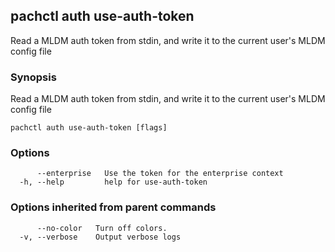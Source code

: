 ## pachctl auth use-auth-token

Read a MLDM auth token from stdin, and write it to the current user's MLDM config file

### Synopsis

Read a MLDM auth token from stdin, and write it to the current user's MLDM config file

```
pachctl auth use-auth-token [flags]
```

### Options

```
      --enterprise   Use the token for the enterprise context
  -h, --help         help for use-auth-token
```

### Options inherited from parent commands

```
      --no-color   Turn off colors.
  -v, --verbose    Output verbose logs
```

